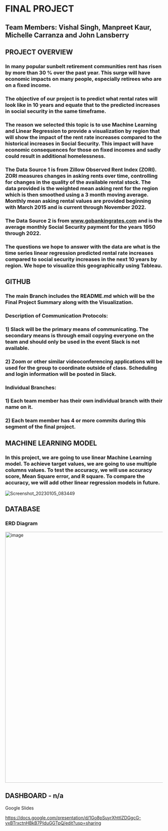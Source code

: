 # FINAL PROJECT

## Team Members: Vishal Singh, Manpreet Kaur, Michelle Carranza and John Lansberry

## PROJECT OVERVIEW

### In many popular sunbelt retirement communities rent has risen by more than 30 % over the past year.  This surge will have economic impacts on many people, especially retirees who are on a fixed income.

### The objective of our project is to predict what rental rates will look like in 10 years and equate that to the predicted increases in social security in the same timeframe.


### The reason we selected this topic is to use Machine Learning and Linear Regression to provide a visualization by region that will show the impact of the rent rate increases compared to the historical increases in Social Security.  This impact will have economic consequences for those on fixed incomes and sadly could result in additional homelessness.

### The Data Source 1 is from Zillow Observed Rent Index (ZORI).  ZORI measures changes in asking rents over time, controlling for changes in the quality of the available rental stock. The data provided is the weighted mean asking rent for the region which is then smoothed using a 3 month moving average.  Monthly mean asking rental values are provided beginning with March 2015 and is current through November 2022.

### The Data Source 2 is from www.gobankingrates.com and is the average monthly Social Security payment for the years 1950 through 2022.

### The questions we hope to answer with the data are what is the time series linear regression predicted rental rate increases compared to social security increases in the next 10 years by region.  We hope to visualize this geographically using Tableau.

## GITHUB

### The main Branch includes the README.md which will be the Final Project Summary along with the Visualization.

### Description of Communication Protocols:

### 1) Slack will be the primary means of communicating.  The secondary means is through email copying everyone on the team and should only be used in the event Slack is not available.

### 2) Zoom or other similar videoconferencing applications will be used for the group to coordinate outside of class. Scheduling and login information will be posted in Slack.


### Individual Branches:

### 1) Each team member has their own individual branch with their name on it.

### 2) Each team member has 4 or more commits during this segment of the final project.


## MACHINE LEARNING MODEL
### In this project, we are going to use linear Machine Learning model. To achieve target values, we are going to use multiple columns values. To test the accuracy, we will use accuracy score, Mean Square error, and R square.  To compare the accuracy, we will add other linear regression models in future.

![Screenshot_20230105_083449](https://user-images.githubusercontent.com/111101038/210931086-90be571c-8a19-4d55-b321-a4ccfb568b29.png)



## DATABASE

### ERD Diagram 

<img width="800" alt="image" src="https://user-images.githubusercontent.com/22928255/210931566-f78899dd-8be8-4b3a-9306-59ce9c3793f8.png">



## DASHBOARD  - n/a

Google Slides

https://docs.google.com/presentation/d/1Go8pSuyrXhttIZDGgcG-vxBTrxctnHBkB7PIduGGTpQ/edit?usp=sharing 
